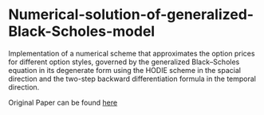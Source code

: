 # Numerical-solution-of-generalized-Black-Scholes-model
Implementation of a numerical scheme that approximates the option prices for different option styles, governed by the generalized Black–Scholes equation in its degenerate form using the HODIE scheme in the spacial direction and the two-step backward differentiation formula in the temporal direction. 

Original Paper can be found [here](https://www.sciencedirect.com/science/article/abs/pii/S0096300317306938)
